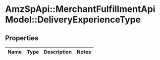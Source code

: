 # AmzSpApi::MerchantFulfillmentApiModel::DeliveryExperienceType

## Properties
Name | Type | Description | Notes
------------ | ------------- | ------------- | -------------


